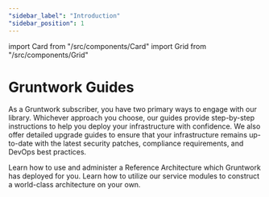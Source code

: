 ```yaml
---
"sidebar_label": "Introduction"
"sidebar_position": 1
---
```


import Card from "/src/components/Card"
import Grid from "/src/components/Grid"

# Gruntwork Guides

As a Gruntwork subscriber, you have two primary ways to engage with our library. Whichever approach you choose, our guides provide step-by-step instructions to help you deploy your infrastructure with confidence. We also offer detailed upgrade guides to ensure that your infrastructure remains up-to-date with the latest security patches, compliance requirements, and DevOps best practices.

<Grid cols={2}>
  <Card
    title="Set Up Your Reference Architecture"
    href="/docs/guides/reference-architecture/overview/overview"
  >
    Learn how to use and administer a Reference Architecture which Gruntwork has
    deployed for you.
  </Card>
  <Card
    title="Build Your Own Architecture"
    href="/docs/guides/build-it-yourself/overview"
  >
    Learn how to utilize our service modules to construct a world-class
    architecture on your own.
  </Card>
</Grid>
